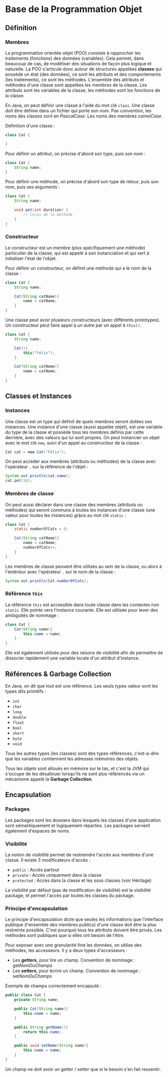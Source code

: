 # Base de la Programmation Objet

## Définition

### Membres

La programmation orientée objet (POO) consiste à rapprocher les traitements (fonctions) des données (variables). Cela permet, dans beaucoup de cas, de modéliser des situations de façon plus logique et naturelle. La POO s'articule donc autour de structures appelées **classes** qui possède un état (des données), ce sont les attributs et des comportements (les traitements), ce sont les méthodes. L'ensemble des attributs et méthodes d'une classe sont appelées les membres de la classe. Les attributs sont les variables de la classe, les méthodes sont les fonctions de la classe.

En Java, on peut définir une classe à l'aide du mot clé `class`. Une classe doit être définie dans un fichier qui porte son nom. Pas convention, les noms des classes sont en *PascalCase*. Les noms des membres *camelCase*.

Définition d'une classe :

```java
class Cat {

}
```

Pour définir un attribut, on précise d'abord son type, puis son nom :

```java
class Cat {
    String name;
}
```

Pour définir une méthode, on précise d'abord son type de retour, puis son nom, puis ses arguments :

```java
class Cat {
    String name;

    void pet(int duration) {
        // Corps de la méthode
    }
}
```

### Constructeur

Le constructeur est un membre (plus spécifiquement une méthode) particulier de la classe, qui est appelé à son instanciation et qui sert à initialiser l'état de l'objet.

Pour définir un constructeur, on définit une méthode qui a le nom de la classe :

```java
class Cat {
    String name;

    Cat(String catName){
        name = catName;
    }
}
```

Une classe peut avoir plusieurs constructeurs (avec différents prototypes). Un constructeur peut faire appel à un autre par un appel à `this()`.

```java
class Cat {
    String name;

    Cat(){
        this("Felix");
    }

    Cat(String catName){
        name = catName;
    }
}
```

## Classes et Instances

### Instances

Une classe est un type qui définit de quels membres seront dotées ses instances. Une instance d'une classe (aussi appelée objet), est une variable du type de la classe et possède tous les membres définis par cette dernière, avec des valeurs qui lui sont propres. On peut instancier un objet avec le mot clé `new`, suivi d'un appel au constructeur de la classe :

```java
Cat cat = new Cat("Félix");
```

On peut accéder aux membres (attributs ou méthodes) de la classe avec l'opérateur `.` sur la référence de l'objet :

```java
System.out.println(cat.name);
cat.pet(10);
```


### Membres de classe

On peut aussi déclarer dans une classe des membres (attributs ou méthodes) qui seront communs à toutes les instances d'une classe (une valeur pour toutes les instances) grâce au mot clé `static` :

```java
class Cat {
    static numberOfCats = 0;

    Cat(String catName){
        name = catName;
        numberOfCats++;
    }
}
```

Les membres de classe peuvent être utilisés au sein de la classe, ou alors à l'extérieur avec l'opérateur `.` sur le nom de la classe :

```java
System.out.println(Cat.numberOfCats);
```

### Référence `this`

La référence `this` est accessible dans toute classe dans les contextes non `static`. Elle pointe vers l'instance courante. Elle est utilisée pour lever des ambiguités de nommage :

```java
class Cat {
    Cat(String name){
        this.name = name;
    }
}
```

Elle est également utilisée pour des raisons de visibilité afin de permettre de dissocier rapidement une variable locale d'un attribut d'instance.

## Références & Garbage Collection

En Java, on dit que tout est une référence. Les seuls types valeur sont les types dits primitifs :

* `int`
* `char`
* `long`
* `double`
* `float`
* `bool`
* `short`
* `byte`
* `void`

Tous les autres types (les classes) sont des types références, c'est-à-dire que les variables contiennent les adresses mémoires des objets.

Tous les objets sont alloués en mémoire sur le tas, et c'est la JVM qui s'occupe de les désallouer lorsqu'ils ne sont plus référencés via un mécanisme appelé la **Garbage Collection**.

## Encapsulation

### Packages

Les packages sont les dossiers dans lesquels les classes d'une application sont sémantiquement et logiquement réparties. Les packages servent également d'espaces de noms.

### Visibilité

La notion de visibilité permet de restreindre l'accès aux membres d'une classe. Il existe 3 modificateurs d'accès :

* `public` : Accès partout
* `private` : Accès uniquement dans la classe
* `protected` : Accès dans la classe et les sous classes (voir Héritage)

La visibilité par défaut (pas de modification de visibilité) est la visibilité package, et permet l'accès par toutes les classes du package.

### Principe d'encapsulation

Le principe d'encapsulation dicte que seules les informations que l'interface publique (l'ensemble des membres publics) d'une classe doit être la plus restreinte possible. C'est pourquoi tous les attributs doivent être privés. Les méthodes sont publiques que si elles ont besoin de l'être.

Pour exposer avec une granularité fine les données, on utilise des méthodes, les accesseurs. Il y a deux types d'accesseurs :
* Les **getters**, pour lire un champ. Convention de nommage : get*NomDuChamps*
* Les **setters**, pour écrire un champ. Convention de nommage : set*NomDuChamps*

Exemple de champs correctement encapsulé :

```java
public class Cat {
    private String name;

    public Cat(String name){
        this.name = name;
    }

    public String getName(){
        return this.name;
    }

    public void setName(String name){
        this.name = name;
    }
}
```

Un champ ne doit avoir un getter / setter que si le besoin s'en fait ressentir.